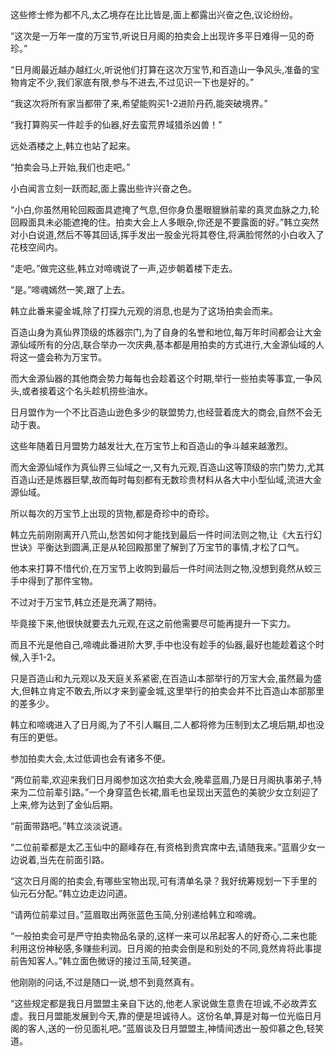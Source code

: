 
这些修士修为都不凡,太乙境存在比比皆是,面上都露出兴奋之色,议论纷纷。

“这次是一万年一度的万宝节,听说日月阁的拍卖会上出现许多平日难得一见的奇珍。”

“日月阁最近越办越红火,听说他们打算在这次万宝节,和百造山一争风头,准备的宝物肯定不少,我们家底有限,参与不进去,不过见识一下也是好的。”

“我这次将所有家当都带了来,希望能购买1-2进阶丹药,能突破境界。”

“我打算购买一件趁手的仙器,好去蛮荒界域猎杀凶兽！”

远处酒楼之上,韩立也站了起来。

“拍卖会马上开始,我们也走吧。”

小白闻言立刻一跃而起,面上露出些许兴奋之色。

“小白,你虽然用轮回殿面具遮掩了气息,但你身负墨眼貔貅前辈的真灵血脉之力,轮回殿面具未必能遮掩的住。拍卖大会上人多眼杂,你还是不要露面的好。”韩立突然对小白说道,然后不等其回话,挥手发出一股金光将其卷住,将满脸愕然的小白收入了花枝空间内。

“走吧。”做完这些,韩立对啼魂说了一声,迈步朝着楼下走去。

“是。”啼魂嫣然一笑,跟了上去。

韩立此番来鎏金城,除了打探九元观的消息,也是为了这场拍卖会而来。

百造山身为真仙界顶级的炼器宗门,为了自身的名誉和地位,每万年时间都会让大金源仙域所有的分店,联合举办一次庆典,基本都是用拍卖的方式进行,大金源仙域的人将这一盛会称为万宝节。

而大金源仙器的其他商会势力每每也会趁着这个时期,举行一些拍卖等事宜,一争风头,或者接着这个名头趁机捞些油水。

日月盟作为一个不比百造山逊色多少的联盟势力,也经营着庞大的商会,自然不会无动于衷。

这些年随着日月盟势力越发壮大,在万宝节上和百造山的争斗越来越激烈。

而大金源仙域作为真仙界三仙域之一,又有九元观,百造山这等顶级的宗门势力,尤其百造山还是炼器巨擘,故而每时每刻都有无数珍贵材料从各大中小型仙域,流进大金源仙域。

所以每次的万宝节上出现的货物,都是奇珍中的奇珍。

韩立先前刚刚离开八荒山,愁苦如何才能找到最后一件时间法则之物,让《大五行幻世诀》平衡达到圆满,正是从轮回殿那里了解到了万宝节的事情,才松了口气。

他本来打算不惜代价,在万宝节上收购到最后一件时间法则之物,没想到竟然从蛟三手中得到了那件宝物。

不过对于万宝节,韩立还是充满了期待。

毕竟接下来,他很快就要去九元观,在这之前他需要尽可能再提升一下实力。

而且不光是他自己,啼魂此番进阶大罗,手中也没有趁手的仙器,最好也能趁着这个时候,入手1-2。

只是百造山和九元观以及天庭关系紧密,在百造山本部举行的万宝大会,虽然最为盛大,但韩立肯定不敢去,所以才来到鎏金城,这里举行的拍卖会并不比百造山本部那里的差多少。

韩立和啼魂进入了日月阁,为了不引人瞩目,二人都将修为压制到太乙境后期,却也没有压的更低。

参加拍卖大会,太过低调也会有诸多不便。

“两位前辈,欢迎来我们日月阁参加这次拍卖大会,晚辈蓝眉,乃是日月阁执事弟子,特来为二位前辈引路。”一个身穿蓝色长裙,眉毛也呈现出天蓝色的美貌少女立刻迎了上来,修为达到了金仙后期。

“前面带路吧。”韩立淡淡说道。

“二位前辈都是太乙玉仙中的巅峰存在,有资格到贵宾席中去,请随我来。”蓝眉少女一边说着,当先在前面引路。

“这次日月阁的拍卖会,有哪些宝物出现,可有清单名录？我好统筹规划一下手里的仙元石分配。”韩立边走边问道。

“请两位前辈过目。”蓝眉取出两张蓝色玉简,分别递给韩立和啼魂。

“一般拍卖会可是严守拍卖物品名录的,这样一来可以吊起客人的好奇心,二来也能利用这份神秘感,多赚些利润。日月阁的拍卖会倒是和别处的不同,竟然肯将此事提前告知客人。”韩立面色微讶的接过玉简,轻笑道。

他刚刚的问话,不过是随口一说,想不到竟然真有。

“这些规定都是我日月盟盟主亲自下达的,他老人家说做生意贵在坦诚,不必故弄玄虚。我日月盟能发展到今天,靠的便是坦诚待人。这份名单,算是对每一位光临日月阁的客人,送的一份见面礼吧。”蓝眉谈及日月盟盟主,神情间透出一股仰慕之色,轻笑道。